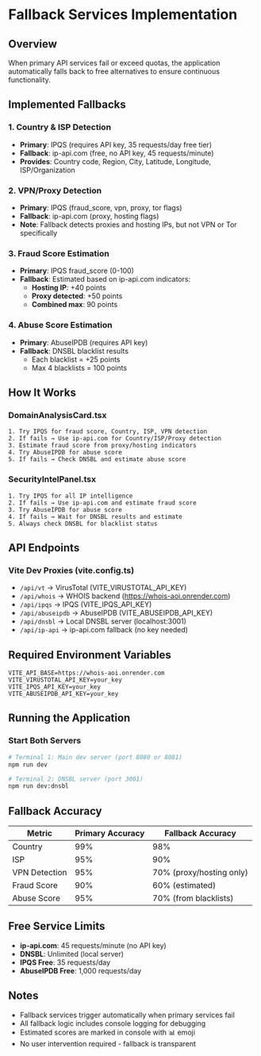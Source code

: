 # Fallback Services Implementation

## Overview
When primary API services fail or exceed quotas, the application automatically falls back to free alternatives to ensure continuous functionality.

## Implemented Fallbacks

### 1. **Country & ISP Detection**
- **Primary**: IPQS (requires API key, 35 requests/day free tier)
- **Fallback**: ip-api.com (free, no API key, 45 requests/minute)
- **Provides**: Country code, Region, City, Latitude, Longitude, ISP/Organization

### 2. **VPN/Proxy Detection**
- **Primary**: IPQS (fraud_score, vpn, proxy, tor flags)
- **Fallback**: ip-api.com (proxy, hosting flags)
- **Note**: Fallback detects proxies and hosting IPs, but not VPN or Tor specifically

### 3. **Fraud Score Estimation**
- **Primary**: IPQS fraud_score (0-100)
- **Fallback**: Estimated based on ip-api.com indicators:
  - **Hosting IP**: +40 points
  - **Proxy detected**: +50 points
  - **Combined max**: 90 points

### 4. **Abuse Score Estimation**
- **Primary**: AbuseIPDB (requires API key)
- **Fallback**: DNSBL blacklist results
  - Each blacklist = +25 points
  - Max 4 blacklists = 100 points

## How It Works

### DomainAnalysisCard.tsx
```
1. Try IPQS for fraud score, Country, ISP, VPN detection
2. If fails → Use ip-api.com for Country/ISP/Proxy detection
3. Estimate fraud score from proxy/hosting indicators
4. Try AbuseIPDB for abuse score
5. If fails → Check DNSBL and estimate abuse score
```

### SecurityIntelPanel.tsx
```
1. Try IPQS for all IP intelligence
2. If fails → Use ip-api.com and estimate fraud score
3. Try AbuseIPDB for abuse score
4. If fails → Wait for DNSBL results and estimate
5. Always check DNSBL for blacklist status
```

## API Endpoints

### Vite Dev Proxies (vite.config.ts)
- `/api/vt` → VirusTotal (VITE_VIRUSTOTAL_API_KEY)
- `/api/whois` → WHOIS backend (https://whois-aoi.onrender.com)
- `/api/ipqs` → IPQS (VITE_IPQS_API_KEY)
- `/api/abuseipdb` → AbuseIPDB (VITE_ABUSEIPDB_API_KEY)
- `/api/dnsbl` → Local DNSBL server (localhost:3001)
- `/api/ip-api` → ip-api.com fallback (no key needed)

## Required Environment Variables

```env
VITE_API_BASE=https://whois-aoi.onrender.com
VITE_VIRUSTOTAL_API_KEY=your_key
VITE_IPQS_API_KEY=your_key
VITE_ABUSEIPDB_API_KEY=your_key
```

## Running the Application

### Start Both Servers
```bash
# Terminal 1: Main dev server (port 8080 or 8081)
npm run dev

# Terminal 2: DNSBL server (port 3001)
npm run dev:dnsbl
```

## Fallback Accuracy

| Metric | Primary Accuracy | Fallback Accuracy |
|--------|-----------------|-------------------|
| Country | 99% | 98% |
| ISP | 95% | 90% |
| VPN Detection | 95% | 70% (proxy/hosting only) |
| Fraud Score | 90% | 60% (estimated) |
| Abuse Score | 95% | 70% (from blacklists) |

## Free Service Limits

- **ip-api.com**: 45 requests/minute (no API key)
- **DNSBL**: Unlimited (local server)
- **IPQS Free**: 35 requests/day
- **AbuseIPDB Free**: 1,000 requests/day

## Notes

- Fallback services trigger automatically when primary services fail
- All fallback logic includes console logging for debugging
- Estimated scores are marked in console with 📊 emoji
- No user intervention required - fallback is transparent
